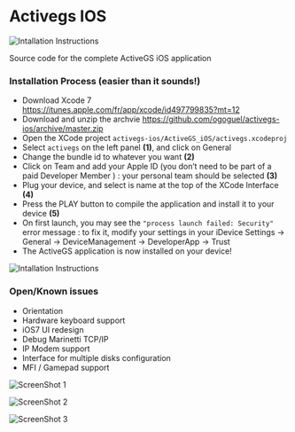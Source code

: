 # Activegs  IOS
![Intallation Instructions](https://raw.githubusercontent.com/ogoguel/activegs-ios/master/ActiveGS_iOS/ActiveGS.png)

Source code for the complete ActiveGS iOS application

### Installation Process (easier than it sounds!)
* Download Xcode 7 https://itunes.apple.com/fr/app/xcode/id497799835?mt=12
* Download and unzip the archvie https://github.com/ogoguel/activegs-ios/archive/master.zip
* Open the XCode project `activegs-ios/ActiveGS_iOS/activegs.xcodeproj`
* Select `activegs` on the left panel **(1)**, and click on General
* Change the bundle id to whatever you want **(2)**
*  Click on Team and add your Apple ID (you don’t need to be part of a paid Developer Member ) : your personal team should be selected **(3)**
*  Plug your device, and select is name at the top of the XCode Interface **(4)**
*  Press the PLAY button to compile the application and install it to your device **(5)**
* On first launch, you may see the `"process launch failed: Security"` error message : to fix it, modify your settings in your iDevice  Settings → General → DeviceManagement → DeveloperApp → Trust
*  The ActiveGS application is now installed on your device!

![Intallation Instructions](https://raw.githubusercontent.com/ogoguel/activegs-ios/master/README.images/Installation.png)

### Open/Known issues
* Orientation
* Hardware keyboard support
* iOS7 UI redesign
* Debug Marinetti TCP/IP
* IP Modem support
* Interface for multiple disks configuration
* MFI / Gamepad support 

![ScreenShot 1](https://raw.githubusercontent.com/ogoguel/activegs-ios/master/README.images/screen3.png)

![ScreenShot 2](https://raw.githubusercontent.com/ogoguel/activegs-ios/master/README.images/screen4.png)

![ScreenShot 3](https://raw.githubusercontent.com/ogoguel/activegs-ios/master/README.images/screen5.png)


